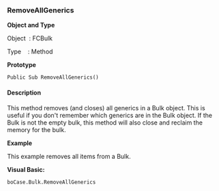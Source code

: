 ### RemoveAllGenerics

**Object and Type**

Object  : FCBulk

Type    : Method

**Prototype**

```
Public Sub RemoveAllGenerics()
```

#### Description

This method removes (and closes) all generics in a Bulk object. This is useful if you don't remember which generics are in the Bulk object. If the Bulk is not the empty bulk, this method will also close and reclaim the memory for the bulk.

**Example**

This example removes all items from a Bulk.

**Visual Basic:**
```
boCase.Bulk.RemoveAllGenerics
```